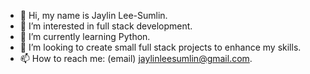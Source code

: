 - 👋 Hi, my name is Jaylin Lee-Sumlin.
- 👀 I’m interested in full stack development.
- 🌱 I’m currently learning Python.
- 💞️ I’m looking to create small full stack projects to enhance my skills.
- 📫 How to reach me: (email) jaylinleesumlin@gmail.com.

<!---
Jaylin03/Jaylin03 is a ✨ special ✨ repository because its `README.md` (this file) appears on your GitHub profile.
You can click the Preview link to take a look at your changes.
--->
